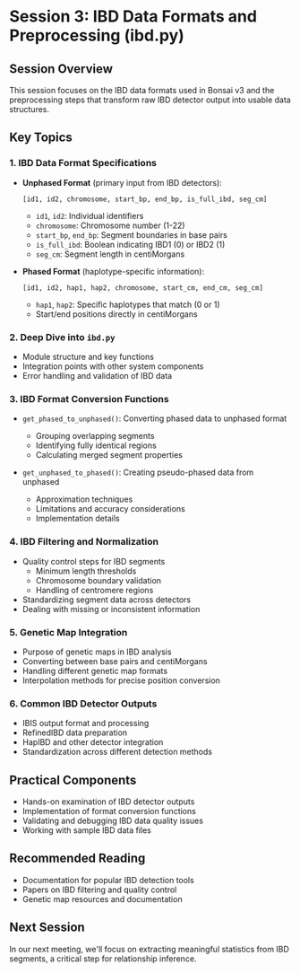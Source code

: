 # Session 3: IBD Data Formats and Preprocessing (ibd.py)

## Session Overview
This session focuses on the IBD data formats used in Bonsai v3 and the preprocessing steps that transform raw IBD detector output into usable data structures.

## Key Topics

### 1. IBD Data Format Specifications
- **Unphased Format** (primary input from IBD detectors):
  ```
  [id1, id2, chromosome, start_bp, end_bp, is_full_ibd, seg_cm]
  ```
  - `id1`, `id2`: Individual identifiers
  - `chromosome`: Chromosome number (1-22)
  - `start_bp`, `end_bp`: Segment boundaries in base pairs
  - `is_full_ibd`: Boolean indicating IBD1 (0) or IBD2 (1)
  - `seg_cm`: Segment length in centiMorgans

- **Phased Format** (haplotype-specific information):
  ```
  [id1, id2, hap1, hap2, chromosome, start_cm, end_cm, seg_cm]
  ```
  - `hap1`, `hap2`: Specific haplotypes that match (0 or 1)
  - Start/end positions directly in centiMorgans

### 2. Deep Dive into `ibd.py`
- Module structure and key functions
- Integration points with other system components
- Error handling and validation of IBD data

### 3. IBD Format Conversion Functions
- `get_phased_to_unphased()`: Converting phased data to unphased format
  - Grouping overlapping segments
  - Identifying fully identical regions
  - Calculating merged segment properties

- `get_unphased_to_phased()`: Creating pseudo-phased data from unphased
  - Approximation techniques
  - Limitations and accuracy considerations
  - Implementation details

### 4. IBD Filtering and Normalization
- Quality control steps for IBD segments
  - Minimum length thresholds
  - Chromosome boundary validation
  - Handling of centromere regions
- Standardizing segment data across detectors
- Dealing with missing or inconsistent information

### 5. Genetic Map Integration
- Purpose of genetic maps in IBD analysis
- Converting between base pairs and centiMorgans
- Handling different genetic map formats
- Interpolation methods for precise position conversion

### 6. Common IBD Detector Outputs
- IBIS output format and processing
- RefinedIBD data preparation
- HapIBD and other detector integration
- Standardization across different detection methods

## Practical Components
- Hands-on examination of IBD detector outputs
- Implementation of format conversion functions
- Validating and debugging IBD data quality issues
- Working with sample IBD data files

## Recommended Reading
- Documentation for popular IBD detection tools
- Papers on IBD filtering and quality control
- Genetic map resources and documentation

## Next Session
In our next meeting, we'll focus on extracting meaningful statistics from IBD segments, a critical step for relationship inference.
